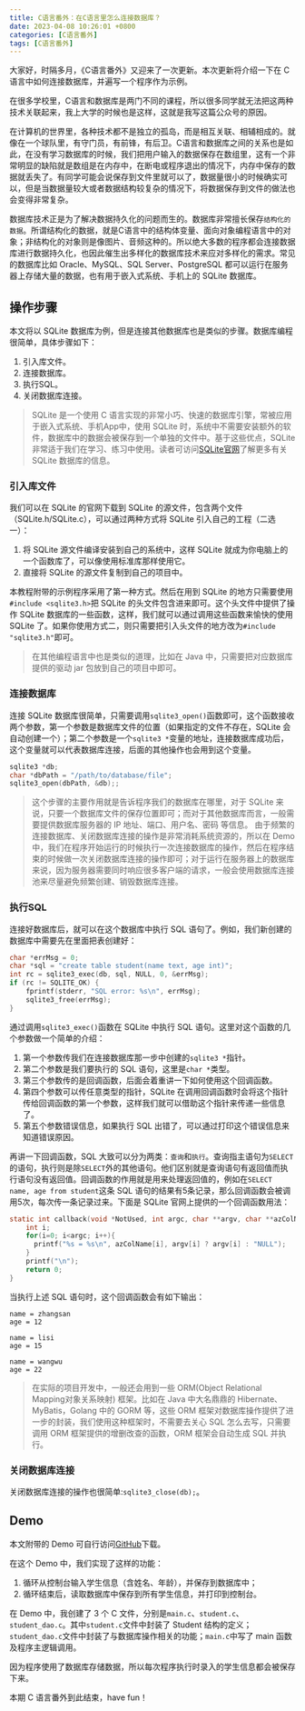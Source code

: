 ```yaml
---
title: C语言番外：在C语言里怎么连接数据库？
date: 2023-04-08 10:26:01 +0800
categories: [C语言番外]
tags: [C语言番外]
---
```


大家好，时隔多月，《C语言番外》又迎来了一次更新。本次更新将介绍一下在 C 语言中如何连接数据库，并遍写一个程序作为示例。

在很多学校里，C语言和数据库是两门不同的课程，所以很多同学就无法把这两种技术关联起来，我上大学的时候也是这样，这就是我写这篇公众号的原因。

在计算机的世界里，各种技术都不是独立的孤岛，而是相互关联、相辅相成的。就像在一个球队里，有守门员，有前锋，有后卫。C语言和数据库之间的关系也是如此，在没有学习数据库的时候，我们把用户输入的数据保存在数组里，这有一个非常明显的缺陷就是数组是在内存中，在断电或程序退出的情况下，内存中保存的数据就丢失了。有同学可能会说保存到文件里就可以了，数据量很小的时候确实可以，但是当数据量较大或者数据结构较复杂的情况下，将数据保存到文件的做法也会变得非常复杂。

数据库技术正是为了解决数据持久化的问题而生的。数据库非常擅长保存`结构化的数据`。所谓结构化的数据，就是C语言中的结构体变量、面向对象编程语言中的对象；非结构化的对象则是像图片、音频这种的。所以绝大多数的程序都会连接数据库进行数据持久化，也因此催生出多样化的数据库技术来应对多样化的需求。常见的数据库比如 Oracle、MySQL、SQL Server、PostgreSQL 都可以运行在服务器上存储大量的数据，也有用于嵌入式系统、手机上的 SQLite 数据库。

## 操作步骤

本文将以 SQLite 数据库为例，但是连接其他数据库也是类似的步骤。数据库编程很简单，具体步骤如下：

1. 引入库文件。
2. 连接数据库。
3. 执行SQL。
4. 关闭数据库连接。

> SQLite 是一个使用 C 语言实现的非常小巧、快速的数据库引擎，常被应用于嵌入式系统、手机App中，使用 SQLite 时，系统中不需要安装额外的软件，数据库中的数据会被保存到一个单独的文件中。基于这些优点，SQLite 非常适于我们在学习、练习中使用。读者可访问[SQLite官网](https://sqlite.org/)了解更多有关 SQLite 数据库的信息。

### 引入库文件

我们可以在 SQLite 的官网下载到 SQLite 的源文件，包含两个文件（SQLite.h/SQLite.c），可以通过两种方式将 SQLite 引入自己的工程（二选一）：

1. 将 SQLite 源文件编译安装到自己的系统中，这样 SQLite 就成为你电脑上的一个函数库了，可以像使用标准库那样使用它。
2. 直接将 SQLite 的源文件复制到自己的项目中。

本教程附带的示例程序采用了第一种方式。然后在用到 SQLite 的地方只需要使用`#include <sqlite3.h>`把 SQLite 的头文件包含进来即可。这个头文件中提供了操作 SQLite 数据库的一些函数，这样，我们就可以通过调用这些函数来愉快的使用 SQLite 了。如果你使用方式二，则只需要把引入头文件的地方改为`#include "sqlite3.h"`即可。

> 在其他编程语言中也是类似的道理，比如在 Java 中，只需要把对应数据库提供的驱动 jar 包放到自己的项目中即可。

### 连接数据库

连接 SQLite 数据库很简单，只需要调用`sqlite3_open()`函数即可，这个函数接收两个参数，第一个参数是数据库文件的位置（如果指定的文件不存在，SQLite 会自动创建一个）；第二个参数是一个`sqlite3 *`变量的地址，连接数据库成功后，这个变量就可以代表数据库连接，后面的其他操作也会用到这个变量。

```C
sqlite3 *db;
char *dbPath = "/path/to/database/file";
sqlite3_open(dbPath, &db);;
```

> 这个步骤的主要作用就是告诉程序我们的数据库在哪里，对于 SQLite 来说，只要一个数据库文件的保存位置即可；而对于其他数据库而言，一般需要提供数据库服务器的 IP 地址、端口、用户名、密码 等信息。
> 由于频繁的连接数据库、关闭数据库连接的操作是非常消耗系统资源的，所以在 Demo 中，我们在程序开始运行的时候执行一次连接数据库的操作，然后在程序结束的时候做一次关闭数据库连接的操作即可；对于运行在服务器上的数据库来说，因为服务器需要同时响应很多客户端的请求，一般会使用数据库连接池来尽量避免频繁创建、销毁数据库连接。

### 执行SQL

连接好数据库后，就可以在这个数据库中执行 SQL 语句了。例如，我们新创建的数据库中需要先在里面把表创建好：

```C
char *errMsg = 0;
char *sql = "create table student(name text, age int)";
int rc = sqlite3_exec(db, sql, NULL, 0, &errMsg);
if (rc != SQLITE_OK) {
    fprintf(stderr, "SQL error: %s\n", errMsg);
    sqlite3_free(errMsg);
}
```

通过调用`sqlite3_exec()`函数在 SQLite 中执行 SQL 语句。这里对这个函数的几个参数做一个简单的介绍：

1. 第一个参数传我们在连接数据库那一步中创建的`sqlite3 *`指针。
2. 第二个参数是我们要执行的 SQL 语句，这里是`char *`类型。
3. 第三个参数传的是回调函数，后面会着重讲一下如何使用这个回调函数。
4. 第四个参数可以传任意类型的指针，SQLite 在调用回调函数时会将这个指针传给回调函数的第一个参数，这样我们就可以借助这个指针来传递一些信息了。
5. 第五个参数错误信息，如果执行 SQL 出错了，可以通过打印这个错误信息来知道错误原因。

再讲一下回调函数，SQL 大致可以分为两类：`查询`和`执行`。查询指主语句为`SELECT`的语句，执行则是除`SELECT`外的其他语句。他们区别就是查询语句有返回值而执行语句没有返回值。回调函数的作用就是用来处理返回值的，例如在`SELECT name, age from student`这条 SQL 语句的结果有5条记录，那么回调函数会被调用5次，每次传一条记录过来。下面是 SQLite 官网上提供的一个回调函数用法：

```C
static int callback(void *NotUsed, int argc, char **argv, char **azColName){
    int i;
    for(i=0; i<argc; i++){
      printf("%s = %s\n", azColName[i], argv[i] ? argv[i] : "NULL");
    }
    printf("\n");
    return 0;
}
```

当执行上述 SQL 语句时，这个回调函数会有如下输出：

```
name = zhangsan
age = 12

name = lisi
age = 15

name = wangwu
age = 22
```

> 在实际的项目开发中，一般还会用到一些 ORM(Object Relational Mapping对象关系映射) 框架。比如在 Java 中大名鼎鼎的 Hibernate、MyBatis，Golang 中的 GORM 等，这些 ORM 框架对数据库操作提供了进一步的封装，我们使用这种框架时，不需要去关心 SQL 怎么去写，只需要调用 ORM 框架提供的增删改查的函数，ORM 框架会自动生成 SQL 并执行。 

### 关闭数据库连接

关闭数据库连接的操作也很简单:`sqlite3_close(db);`。

## Demo

本文附带的 Demo 可自行访问[GitHub](https://github.com/jkfdy/C_SQLite_Demo)下载。

在这个 Demo 中，我们实现了这样的功能：

1. 循环从控制台输入学生信息（含姓名、年龄），并保存到数据库中；
2. 循环结束后，读取数据库中保存到所有学生信息，并打印到控制台。

在 Demo 中，我创建了 3 个 C 文件，分别是`main.c`、`student.c`、`student_dao.c`。其中`student.c`文件中封装了 Student 结构的定义；`student_dao.c`文件中封装了与数据库操作相关的功能；`main.c`中写了 main 函数及程序主逻辑调用。

因为程序使用了数据库存储数据，所以每次程序执行时录入的学生信息都会被保存下来。

本期 C 语言番外到此结束，have fun！
